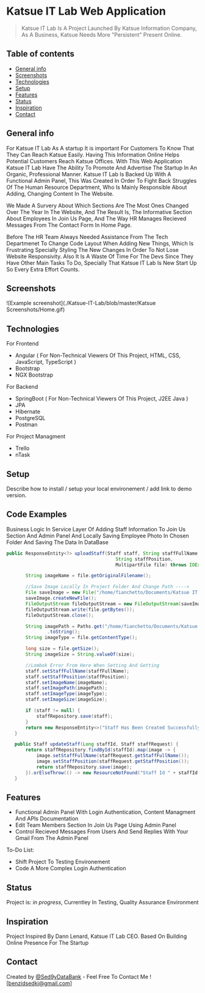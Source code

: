 # Katsue IT Lab Web Application
>  Katsue IT Lab Is A Project Launched By Katsue Information Company, As A Business, Katsue Needs More "Persistent" Present Online.

## Table of contents
* [General info](#general-info)
* [Screenshots](#screenshots)
* [Technologies](#technologies)
* [Setup](#setup)
* [Features](#features)
* [Status](#status)
* [Inspiration](#inspiration)
* [Contact](#contact)

## General info
For Katsue IT Lab As A startup It is important For Customers To Know That They Can Reach Katsue Easily. Having This Information Online Helps Potential Customers Reach Katsue Offices.
With This Web Application Katsue IT Lab Have The Ability To Promote And Advertise The Startup In An Organic, Professional Manner. 
Katsue IT Lab Is Backed Up With A Functional Admin Panel, This Was Created In Order To Fight Back Struggles Of The Human Resource Department, Who Is Mainly Responsible About Adding, Changing Content In The Website.

We Made A Survery About Which Sections Are The Most Ones Changed Over The Year In The Website, And The Result Is, The Informative Section About Employees In Join Us Page, And The Way HR Manages Recieved Messages From The Contact Form In Home Page.

Before The HR Team Always Needed Assistance From The Tech Departmenet To Change Code Layout When Adding New Things, Which Is Frustrating Specially Styling The New Changes In Order To Not Lose Website Responsivity. Also It Is A Waste Of Time For The Devs Since They Have Other Main Tasks To Do, Specially That Katsue IT Lab Is New Start Up So Every Extra Effort Counts.

## Screenshots
![Example screenshot](./Katsue-IT-Lab/blob/master/Katsue Screenshots/Home.gif)

## Technologies

For Frontend
* Angular ( For Non-Technical Viewers Of This Project, HTML, CSS, JavaScript, TypeScript )
* Bootstrap
* NGX Bootstrap

For Backend
* SpringBoot ( For Non-Technical Viewers Of This Project, J2EE Java )
* JPA 
* Hibernate
* PostgreSQL
* Postman

For Project Managment
* Trello
* nTask

## Setup
Describe how to install / setup your local environement / add link to demo version.

## Code Examples
Business Logic In Service Layer Of Adding Staff Information To Join Us Section And Admin Panel And Locally Saving Employee Photo In Chosen Folder And Saving The Data In DataBase

 ```java
 public ResponseEntity<?> uploadStaff(Staff staff, String staffFullName,
                                         String staffPosition,
                                         MultipartFile file) throws IOException {

        String imageName = file.getOriginalFilename();

        //Save Image Locally In Project Folder And Change Path ---->
        File saveImage = new File("/home/fianchetto/Documents/Katsue IT Lab/src/assets/TeamPhotos/" + imageName);
        saveImage.createNewFile();
        FileOutputStream fileOutputStream = new FileOutputStream(saveImage);
        fileOutputStream.write(file.getBytes());
        fileOutputStream.close();

        String imagePath = Paths.get("/home/fianchetto/Documents/Katsue IT Lab/src/assets/TeamPhotos" + imageName)
                .toString();
        String imageType = file.getContentType();

        long size = file.getSize();
        String imageSize = String.valueOf(size);

        //Lombok Error From Here When Setting And Getting
        staff.setStaffFullName(staffFullName);
        staff.setStaffPosition(staffPosition);
        staff.setImageName(imageName);
        staff.setImagePath(imagePath);
        staff.setImageType(imageType);
        staff.setImageSize(imageSize);

        if (staff != null) {
            staffRepository.save(staff);
        }
        return new ResponseEntity<>("Staff Has Been Created Successfully", HttpStatus.OK);
    }

    public Staff updateStaff(Long staffId, Staff staffRequest) {
        return staffRepository.findById(staffId).map(image -> {
            image.setStaffFullName(staffRequest.getStaffFullName());
            image.setStaffPosition(staffRequest.getStaffPosition());
            return staffRepository.save(image);
        }).orElseThrow(() -> new ResourceNotFound("Staff Id " + staffId + " not found"));
    }
 ``` 

## Features

* Functional Admin Panel With Login Authentication, Content Managment And APIs Documentation
* Edit Team Members Section In Join Us Page Using Admin Panel
* Control Recieved Messages From Users And Send Replies With Your Gmail From The Admin Panel

To-Do List:
* Shift Project To Testing Environement
* Code A More Complex Login Authentication

## Status
Project is: _in progress_, Currentley In Testing, Quality Assurance Environment 

## Inspiration
Project Inspired By Dann Lenard, Katsue IT Lab CEO. Based On Building Online Presence For The Startup

## Contact
Created by [@Sed9yDataBank](https://github.com/Sed9yDataBank) - Feel Free To Contact Me ! [benzidsedki@gmail.com]
